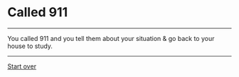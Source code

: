 # Called 911
---
You called 911 and you tell them about your situation & go back to your house to study.

---
[Start over](../home.md)
